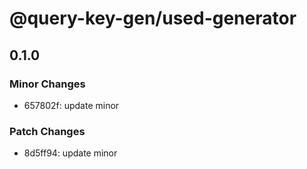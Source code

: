 # @query-key-gen/used-generator

## 0.1.0

### Minor Changes

- 657802f: update minor

### Patch Changes

- 8d5ff94: update minor
